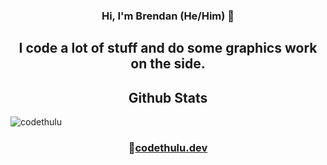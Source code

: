 
<h3 align="center">Hi, I'm Brendan (He/Him) 👋</h3>
<h2 align="center">I code a lot of stuff and do some graphics work on the side.</h2>

<h2 align="center">Github Stats</h2>

<img align="center" src="https://github-readme-stats.vercel.app/api?username=codethulu&show_icons=true&theme=synthwave&locale=en" alt="codethulu" />


<h3 align="center">🔗<a href="https://www.codethulu.dev">codethulu.dev</a></h3>
